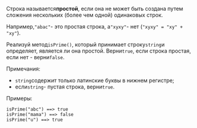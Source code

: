 Строка называется**простой**, если она не может быть создана путем сложения нескольких (более чем
одной) одинаковых строк.

Например,`"abac"`- это простая строка, а`"xyxy"`- нет (`"xyxy" = "xy" + "xy"`).

Реализуй метод`isPrime()`, который принимает строку`string`и определяет, является ли она простой.
Верни`true`, если строка простая, если нет - верни`false`.

Примечания:

- `string`содержит только латинские буквы в нижнем регистре;
- если`string`- пустая строка, верни`true`.

Примеры:

```
isPrime("abc") ==> true
isPrime("mama") ==> false
isPrime("u") ==> true
```